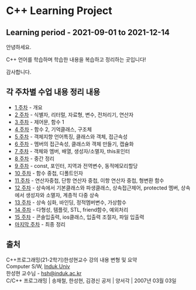 
# C++ Learning Project

## Learning period - 2021-09-01 to 2021-12-14

안녕하세요.

C++ 언어를 학습하며 학습한 내용을 복습하고 정리하는 곳입니다!

감사합니다.

## 각 주차별 수업 내용 정리 내용

- [1 주차][1] - 개요  
- [2 주차][2] - 식별자, 리터럴, 자료형, 변수, 전처리기, 연산자  
- [3 주차][3] - 제어문, 함수 1  
- [4 주차][4] - 함수 2, 기억클래스, 구조체  
- [5 주차][5] - 객체지향 언어특징, 클래스와 객체, 접근속성  
- [6 주차][6] - 멤버의 접근속성, 클래스와 객체 만들기, 캡슐화  
- [7 주차][7] - 객체와 멤버, 배열, 생성자/소멸자, this포인터  
- [8 주차][8] - 중간 정리  
- [9 주차][9] - const, 포인터, 지역과 전역변수, 동적메모리할당  
- [10 주차][10] - 함수 중첩, 디폴트인자
- [11 주차][11] - 연산자중첩, 단항 연산자 중첩, 이항 연산자 중첩, 형변환 함수
- [12 주차][12] - 상속에서 기본클래스와 파생클래스, 상속접근제어, protected 멤버, 상속에서 생성자와 소멸자, 계층적 다중 상속
- [13 주차][13] - 상속 심화, 바인딩, 정적멤버변수, 가상함수
- [14 주차][14] - 다형성, 템플릿, STL, friend함수, 예외처리
- [15 주차][15] - 콘솔입출력, ios클래스, 입출력 조절자, 파일 입출력
- [마지막 주차][16] - 최종 정리

## 출처

C++프로그래밍(21-2학기)한성현교수 강의 내용 변형 및 요약  
Computer S/W, [Induk Univ][googlelink]  
한성현 교수님 -  hsh@induk.ac.kr  
C/C++ 프로그래밍 | 송재철, 한성현, 김경신 공저 | 양서각 | 2007년 03월 03일

[id]: URL "Optional Title here"
[googlelink]: https://www.induk.ac.kr "Go google"

[1]: https://github.com/gsmin02/Cpp_Project/blob/main/Weekly_Project/1%20Week/1%20Week.md
[2]: https://github.com/gsmin02/Cpp_Project/blob/main/Weekly_Project/2%20Week/2%20Week.md
[3]: https://github.com/gsmin02/Cpp_Project/blob/main/Weekly_Project/3%20Week/3%20Week.md
[4]: https://github.com/gsmin02/Cpp_Project/blob/main/Weekly_Project/4%20Week/4%20Week.md
[5]: https://github.com/gsmin02/Cpp_Project/blob/main/Weekly_Project/5%20Week/5%20Week.md
[6]: https://github.com/gsmin02/Cpp_Project/blob/main/Weekly_Project/6%20Week/6%20Week.md
[7]: https://github.com/gsmin02/Cpp_Project/blob/main/Weekly_Project/7%20Week/7%20Week.md
[8]: https://github.com/gsmin02/Cpp_Project/blob/main/Weekly_Project/8%20Week/8%20Week.md
[9]: https://github.com/gsmin02/Cpp_Project/blob/main/Weekly_Project/9%20Week/9%20Week.md
[10]: https://github.com/gsmin02/Cpp_Project/blob/main/Weekly_Project/10%20Week/10%20Week.md
[11]: https://github.com/gsmin02/Cpp_Project/blob/main/Weekly_Project/11%20Week/11%20Week.md
[12]: https://github.com/gsmin02/Cpp_Project/blob/main/Weekly_Project/12%20Week/12%20Week.md
[13]: https://github.com/gsmin02/Cpp_Project/blob/main/Weekly_Project/13%20Week/13%20Week.md
[14]: https://github.com/gsmin02/Cpp_Project/blob/main/Weekly_Project/14%20Week/14%20Week.md
[15]: https://github.com/gsmin02/Cpp_Project/blob/main/Weekly_Project/15%20Week/15%20Week.md
[16]: https://github.com/gsmin02/Cpp_Project/blob/main/Weekly_Project/Last%20Week/End%20Week.md
